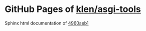 GitHub Pages of [klen/asgi-tools](https://github.com/klen/asgi-tools.git)
===
Sphinx html documentation of [4960aeb1](https://github.com/klen/asgi-tools/tree/4960aeb1933cd376062c1dbd088fa62586810085)

